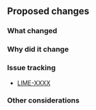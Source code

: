 <!-- Provide a general summary of your changes in the Title above -->
<!-- Include the Jira ticket number in square brackets as prefix, eg `[LIME-XXXX] PR Title` -->

## Proposed changes

### What changed

<!-- Describe the changes in detail - the "what"-->

### Why did it change

<!-- Describe the reason these changes were made - the "why" -->

### Issue tracking
<!-- List any related Jira tickets or GitHub issues -->

- [LIME-XXXX](https://govukverify.atlassian.net/browse/LIME-XXXX)

### Other considerations

<!-- Are there any further considerations to call out? e.g. changes in the README.md, new parameters added etc-->

